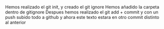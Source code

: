 Hemos realizado el git init, y creado el git ignore
Hemos añadido la carpeta dentro de gitignore
Despues hemos realizado el git add + commit y con un push subido todo a github
y ahora este texto estara en otro commit distinto al anterior
